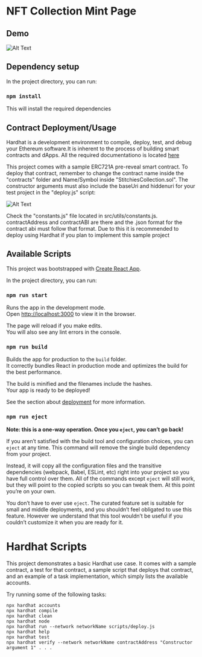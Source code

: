 # NFT Collection Mint Page

## Demo

![Alt Text](https://media.giphy.com/media/i5edhk3E3ZnxOUpmiv/giphy.gif)

## Dependency setup

In the project directory, you can run:

### `npm install`

This will install the required dependencies

## Contract Deployment/Usage

Hardhat is a development environment to compile, deploy, test, and debug your Ethereum software.It is inherent to the process of building smart contracts and dApps. All the required documentationo is located [here](https://hardhat.org/getting-started)

This project comes with a sample ERC721A pre-reveal smart contract. To deploy that contract, remember to change the contract name inside the "contracts" folder and Name/Symbol inside "StitchiesCollection.sol". The constructor arguments must also include the baseUri and hiddenuri for your test project in the "deploy.js" script:

![Alt Text](https://i.imgur.com/0IVuJ6n.png)

Check the "constants.js" file located in src/utils/constants.js. contractAddress and contractABI are there and the .json format for the contract abi must follow that format. Due to this it is recommended to deploy using Hardhat if you plan to implement this sample project

## Available Scripts

This project was bootstrapped with [Create React App](https://github.com/facebook/create-react-app).

In the project directory, you can run:

### `npm run start`

Runs the app in the development mode.\
Open [http://localhost:3000](http://localhost:3000) to view it in the browser.

The page will reload if you make edits.\
You will also see any lint errors in the console.

### `npm run build`

Builds the app for production to the `build` folder.\
It correctly bundles React in production mode and optimizes the build for the best performance.

The build is minified and the filenames include the hashes.\
Your app is ready to be deployed!

See the section about [deployment](https://facebook.github.io/create-react-app/docs/deployment) for more information.

### `npm run eject`

**Note: this is a one-way operation. Once you `eject`, you can’t go back!**

If you aren’t satisfied with the build tool and configuration choices, you can `eject` at any time. This command will remove the single build dependency from your project.

Instead, it will copy all the configuration files and the transitive dependencies (webpack, Babel, ESLint, etc) right into your project so you have full control over them. All of the commands except `eject` will still work, but they will point to the copied scripts so you can tweak them. At this point you’re on your own.

You don’t have to ever use `eject`. The curated feature set is suitable for small and middle deployments, and you shouldn’t feel obligated to use this feature. However we understand that this tool wouldn’t be useful if you couldn’t customize it when you are ready for it.

# Hardhat Scripts

This project demonstrates a basic Hardhat use case. It comes with a sample contract, a test for that contract, a sample script that deploys that contract, and an example of a task implementation, which simply lists the available accounts.

Try running some of the following tasks:

```shell
npx hardhat accounts
npx hardhat compile
npx hardhat clean
npx hardhat node
npx hardhat run --network networkName scripts/deploy.js
npx hardhat help
npx hardhat test
npx hardhat verify --network networkName contractAddress "Constructor argument 1" . . .
```

